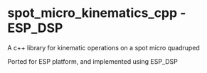 # spot_micro_kinematics_cpp - ESP_DSP
A c++ library for kinematic operations on a spot micro quadruped

Ported for ESP platform, and implemented using ESP_DSP